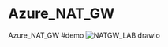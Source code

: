 # Azure_NAT_GW
Azure_NAT_GW
#demo
![NATGW_LAB drawio](https://github.com/pmmz007/Azure_NAT_GW/assets/57946917/af330f90-8cc1-4673-8b0c-62b60dab3c36)
